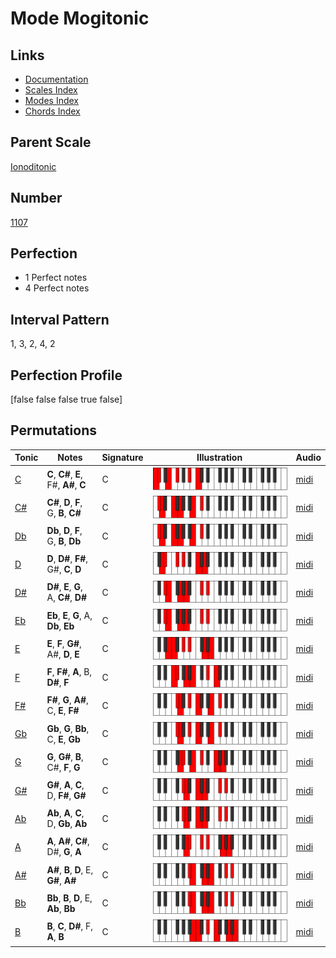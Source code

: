 # Mode Mogitonic

## Links

- [Documentation](index.md)
- [Scales Index](Scales.md)
- [Modes Index](Modes.md)
- [Chords Index](Chords.md)

## Parent Scale

[Ionoditonic](ScaleIonoditonic.md)

## Number

[1107](https://ianring.com/musictheory/scales/1107)

## Perfection

- 1 Perfect notes
- 4 Perfect notes

## Interval Pattern

1, 3, 2, 4, 2

## Perfection Profile

[false false false true false]

## Permutations

| Tonic | Notes | Signature | Illustration | Audio |
|-------|-------|-----------|--------------|-------|
| [C](ModeCNaturalMogitonic.md) | **C**, **C#**, **E**, F#, **A#**, **C** | C | ![CNaturalMogitonic](ModeCNaturalMogitonic.png) | [midi](https://github.com/edipermadi/music/blob/main/docs/ModeCNaturalMogitonic.mid?raw=true) |
| [C#](ModeCSharpMogitonic.md) | **C#**, **D**, **F**, G, **B**, **C#** | C | ![CSharpMogitonic](ModeCSharpMogitonic.png) | [midi](https://github.com/edipermadi/music/blob/main/docs/ModeCSharpMogitonic.mid?raw=true) |
| [Db](ModeDFlatMogitonic.md) | **Db**, **D**, **F**, G, **B**, **Db** | C | ![DFlatMogitonic](ModeDFlatMogitonic.png) | [midi](https://github.com/edipermadi/music/blob/main/docs/ModeDFlatMogitonic.mid?raw=true) |
| [D](ModeDNaturalMogitonic.md) | **D**, **D#**, **F#**, G#, **C**, **D** | C | ![DNaturalMogitonic](ModeDNaturalMogitonic.png) | [midi](https://github.com/edipermadi/music/blob/main/docs/ModeDNaturalMogitonic.mid?raw=true) |
| [D#](ModeDSharpMogitonic.md) | **D#**, **E**, **G**, A, **C#**, **D#** | C | ![DSharpMogitonic](ModeDSharpMogitonic.png) | [midi](https://github.com/edipermadi/music/blob/main/docs/ModeDSharpMogitonic.mid?raw=true) |
| [Eb](ModeEFlatMogitonic.md) | **Eb**, **E**, **G**, A, **Db**, **Eb** | C | ![EFlatMogitonic](ModeEFlatMogitonic.png) | [midi](https://github.com/edipermadi/music/blob/main/docs/ModeEFlatMogitonic.mid?raw=true) |
| [E](ModeENaturalMogitonic.md) | **E**, **F**, **G#**, A#, **D**, **E** | C | ![ENaturalMogitonic](ModeENaturalMogitonic.png) | [midi](https://github.com/edipermadi/music/blob/main/docs/ModeENaturalMogitonic.mid?raw=true) |
| [F](ModeFNaturalMogitonic.md) | **F**, **F#**, **A**, B, **D#**, **F** | C | ![FNaturalMogitonic](ModeFNaturalMogitonic.png) | [midi](https://github.com/edipermadi/music/blob/main/docs/ModeFNaturalMogitonic.mid?raw=true) |
| [F#](ModeFSharpMogitonic.md) | **F#**, **G**, **A#**, C, **E**, **F#** | C | ![FSharpMogitonic](ModeFSharpMogitonic.png) | [midi](https://github.com/edipermadi/music/blob/main/docs/ModeFSharpMogitonic.mid?raw=true) |
| [Gb](ModeGFlatMogitonic.md) | **Gb**, **G**, **Bb**, C, **E**, **Gb** | C | ![GFlatMogitonic](ModeGFlatMogitonic.png) | [midi](https://github.com/edipermadi/music/blob/main/docs/ModeGFlatMogitonic.mid?raw=true) |
| [G](ModeGNaturalMogitonic.md) | **G**, **G#**, **B**, C#, **F**, **G** | C | ![GNaturalMogitonic](ModeGNaturalMogitonic.png) | [midi](https://github.com/edipermadi/music/blob/main/docs/ModeGNaturalMogitonic.mid?raw=true) |
| [G#](ModeGSharpMogitonic.md) | **G#**, **A**, **C**, D, **F#**, **G#** | C | ![GSharpMogitonic](ModeGSharpMogitonic.png) | [midi](https://github.com/edipermadi/music/blob/main/docs/ModeGSharpMogitonic.mid?raw=true) |
| [Ab](ModeAFlatMogitonic.md) | **Ab**, **A**, **C**, D, **Gb**, **Ab** | C | ![AFlatMogitonic](ModeAFlatMogitonic.png) | [midi](https://github.com/edipermadi/music/blob/main/docs/ModeAFlatMogitonic.mid?raw=true) |
| [A](ModeANaturalMogitonic.md) | **A**, **A#**, **C#**, D#, **G**, **A** | C | ![ANaturalMogitonic](ModeANaturalMogitonic.png) | [midi](https://github.com/edipermadi/music/blob/main/docs/ModeANaturalMogitonic.mid?raw=true) |
| [A#](ModeASharpMogitonic.md) | **A#**, **B**, **D**, E, **G#**, **A#** | C | ![ASharpMogitonic](ModeASharpMogitonic.png) | [midi](https://github.com/edipermadi/music/blob/main/docs/ModeASharpMogitonic.mid?raw=true) |
| [Bb](ModeBFlatMogitonic.md) | **Bb**, **B**, **D**, E, **Ab**, **Bb** | C | ![BFlatMogitonic](ModeBFlatMogitonic.png) | [midi](https://github.com/edipermadi/music/blob/main/docs/ModeBFlatMogitonic.mid?raw=true) |
| [B](ModeBNaturalMogitonic.md) | **B**, **C**, **D#**, F, **A**, **B** | C | ![BNaturalMogitonic](ModeBNaturalMogitonic.png) | [midi](https://github.com/edipermadi/music/blob/main/docs/ModeBNaturalMogitonic.mid?raw=true) |

